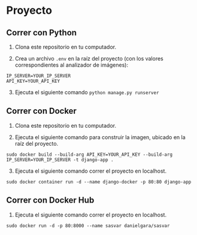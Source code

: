 # Proyecto

## Correr con Python

1. Clona este repositorio en tu computador.

2. Crea un archivo `.env` en la raíz del proyecto (con los valores correspondientes al analizador de imágenes):

```
IP_SERVER=YOUR_IP_SERVER
API_KEY=YOUR_API_KEY
```

3. Ejecuta el siguiente comando `python manage.py runserver`

## Correr con Docker

1. Clona este repositorio en tu computador.

2. Ejecuta el siguiente comando para construir la imagen, ubicado en la raíz del proyecto.

`sudo docker build --build-arg API_KEY=YOUR_API_KEY --build-arg IP_SERVER=YOUR_IP_SERVER -t django-app .`

3. Ejecuta el siguiente comando correr el proyecto en localhost.

`sudo docker container run -d --name django-docker -p 80:80 django-app`

## Correr con Docker Hub

1. Ejecuta el siguiente comando correr el proyecto en localhost.

`sudo docker run -d -p 80:8000 --name sasvar danielgara/sasvar`

